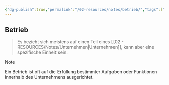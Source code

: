 ```yaml
---
{"dg-publish":true,"permalink":"/02-resources/notes/betrieb/","tags":["bwl","#LF01","publish"],"noteIcon":"","updated":"2024-06-11T08:39:44.000+02:00"}
---
```


## Betrieb 
> Es bezieht sich meistens auf einen Teil eines [[02 - RESOURCES/Notes/Unternehmen\|Unternehmen]], kann aber eine spezifische Einheit sein.


> [!note] 
> Ein Betrieb ist oft auf die Erfüllung bestimmter Aufgaben oder Funktionen innerhalb des Unternehmens ausgerichtet.
